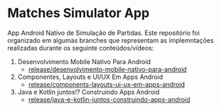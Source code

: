# Matches Simulator App


App Android Nativo de Simulação de Partidas. Este repositório foi organizado em algumas branches que representam as implemntações realizadas durante os seguinte conteúdos/vídeos:

1. Desenvolvimento Mobile Nativo Para Android
   - [release/desenvolvimento-mobile-nativo-para-android](https://github.com/michelgm/matches_simulator_app/tree/desenvolvimento_mobile_nativo_para_android)
2. Componentes, Layouts e UI/UX Em Apps Android
   - [release/components-layouts-ui-ux-em-apps-android](https://github.com/michelgm/matches_simulator_app/tree/release/components-layout-ui-ux-em-apps-android)
3. Java e Kotlin juntos!? Construindo Apps Android
   - [release/java-e-kotlin-juntos-construindo-apps-android](https://github.com/michelgm/matches_simulator_app/tree/release/java-e-kotlin-juntos-construindo-apps-android)
